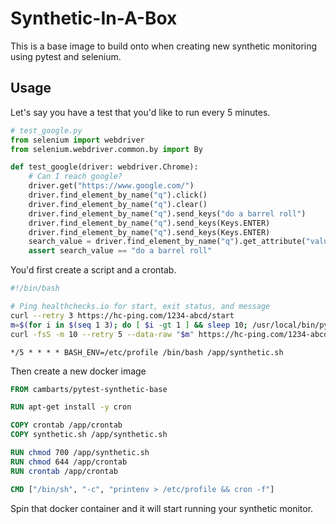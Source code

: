 # Synthetic-In-A-Box

This is a base image to build onto when creating new synthetic monitoring using pytest and selenium. 


## Usage

Let's say you have a test that you'd like to run every 5 minutes. 


```python
# test_google.py
from selenium import webdriver
from selenium.webdriver.common.by import By

def test_google(driver: webdriver.Chrome):
    # Can I reach google?
    driver.get("https://www.google.com/")
    driver.find_element_by_name("q").click()
    driver.find_element_by_name("q").clear()
    driver.find_element_by_name("q").send_keys("do a barrel roll")
    driver.find_element_by_name("q").send_keys(Keys.ENTER)
    driver.find_element_by_name("q").send_keys(Keys.ENTER)
    search_value = driver.find_element_by_name("q").get_attribute("value")
    assert search_value == "do a barrel roll"
```

You'd first create a script and a crontab.

```bash synthetic.sh
#!/bin/bash

# Ping healthchecks.io for start, exit status, and message
curl --retry 3 https://hc-ping.com/1234-abcd/start
m=$(for i in $(seq 1 3); do [ $i -gt 1 ] && sleep 10; /usr/local/bin/pytest /app -vv && s=0 && break || s=$?; done; (exit $s))
curl -fsS -m 10 --retry 5 --data-raw "$m" https://hc-ping.com/1234-abcd/$?
```

```crontab crontab
*/5 * * * * BASH_ENV=/etc/profile /bin/bash /app/synthetic.sh

```

Then create a new docker image

```Dockerfile
FROM cambarts/pytest-synthetic-base

RUN apt-get install -y cron

COPY crontab /app/crontab
COPY synthetic.sh /app/synthetic.sh

RUN chmod 700 /app/synthetic.sh
RUN chmod 644 /app/crontab
RUN crontab /app/crontab

CMD ["/bin/sh", "-c", "printenv > /etc/profile && cron -f"]
```

Spin that docker container and it will start running your synthetic monitor. 